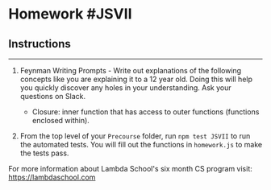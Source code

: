 # Homework #JSVII

## Instructions
---
1. Feynman Writing Prompts - Write out explanations of the following concepts like you are explaining it to a 12 year old.  Doing this will help you quickly discover any holes in your understanding.  Ask your questions on Slack.

	* Closure: inner function that has access to outer functions (functions enclosed within).

2. From the top level of your `Precourse` folder, run `npm test JSVII` to run the automated tests. You will fill out the functions in `homework.js` to make the tests pass.

For more information about Lambda School's six month CS program visit: https://lambdaschool.com
